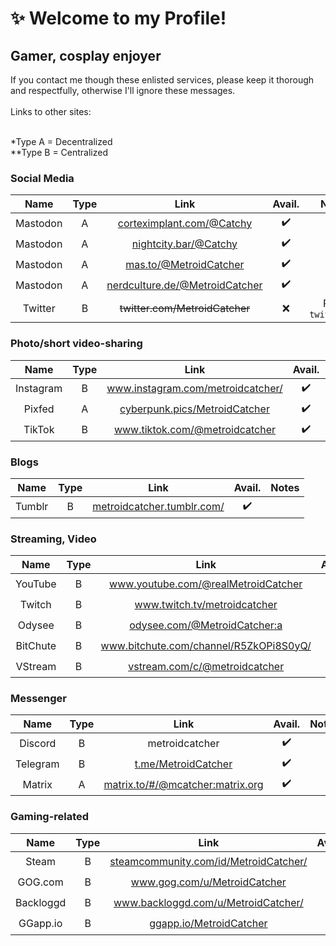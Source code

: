 # ✨ Welcome to my Profile!

## Gamer, cosplay enjoyer
If you contact me though these enlisted services, please keep it thorough and respectfully, otherwise I'll ignore these messages.<br><br>
Links to other sites:<br><br>

*Type A = Decentralized<br>
**Type B = Centralized

### Social Media
| Name | Type | Link | Avail. | Notes |
| :-: | :-: | :-: | :-: | :-: |
| Mastodon | A | <a href="https://corteximplant.com/@Catchy" rel="me" target="_blank">corteximplant.com/@Catchy<a> | ✔️ |
| Mastodon | A | <a href="https://nightcity.bar/@Catchy" rel="me" target="_blank">nightcity.bar/@Catchy<a> | ✔️ |
| Mastodon | A | <a href="https://mas.to/@MetroidCatcher" rel="me" target="_blank">mas.to/@MetroidCatcher<a> | ✔️ |
| Mastodon | A | <a href="https://nerdculture.de/@MetroidCatcher" rel="me" target="_blank">nerdculture.de/@MetroidCatcher<a> | ✔️ |
| Twitter | B | ~~twitter.com/MetroidCatcher~~ | ❌ | Read `twitter.md` |

### Photo/short video-sharing
| Name | Type | Link | Avail. | Notes |
| :-: | :-: | :-: | :-: | :-: |
| Instagram | B | <a href="https://www.instagram.com/metroidcatcher/" rel="nofollow" target="_blank">www.instagram.com/metroidcatcher/<a> | ✔️ |
| Pixfed | A | <a href="https://cyberpunk.pics/MetroidCatcher" rel="nofollow" target="_blank">cyberpunk.pics/MetroidCatcher<a> | ✔️ |
| TikTok | B | <a href="https://www.tiktok.com/@metroidcatcher" rel="nofollow" target="_blank">www.tiktok.com/@metroidcatcher<a> | ✔️ |


### Blogs
| Name | Type | Link | Avail. | Notes |
| :-: | :-: | :-: | :-: | :-: |
| Tumblr | B | <a href="https://metroidcatcher.tumblr.com/" rel="nofollow" target="_blank">metroidcatcher.tumblr.com/<a> | ✔️ |

### Streaming, Video
| Name | Type | Link | Avail. | Notes |
| :-: | :-: | :-: | :-: | :-: |
| YouTube | B | <a href="https://www.youtube.com/@realMetroidCatcher" rel="nofollow" target="_blank">www.youtube.com/@realMetroidCatcher<a> | ✔️ |
| Twitch | B | <a href="https://www.twitch.tv/metroidcatcher" rel="nofollow" target="_blank">www.twitch.tv/metroidcatcher<a> | ✔️ |
| Odysee | B | <a href="https://odysee.com/@MetroidCatcher:a" rel="nofollow" target="_blank">odysee.com/@MetroidCatcher:a<a> | ✔️ |
| BitChute | B | <a href="https://www.bitchute.com/channel/R5ZkOPi8S0yQ/" rel="nofollow" target="_blank">www.bitchute.com/channel/R5ZkOPi8S0yQ/<a> | ✔️ |
| VStream | B | <a href="https://vstream.com/c/@metroidcatcher" rel="nofollow" target="_blank">vstream.com/c/@metroidcatcher<a> | ✔️ |

### Messenger
| Name | Type | Link | Avail. | Notes |
| :-: | :-: | :-: | :-: | :-: |
| Discord | B | metroidcatcher | ✔️ |
| Telegram | B | <a href="https://t.me/MetroidCatcher" rel="nofollow" target="_blank">t.me/MetroidCatcher<a> | ✔️ |
| Matrix | A | <a href="https://matrix.to/#/@mcatcher:matrix.org" rel="nofollow" target="_blank">matrix.to/#/@mcatcher:matrix.org<a> | ✔️ |

### Gaming-related
| Name | Type | Link | Avail. | Notes |
| :-: | :-: | :-: | :-: | :-: |
| Steam | B | <a href="https://steamcommunity.com/id/MetroidCatcher/" rel="nofollow" target="_blank">steamcommunity.com/id/MetroidCatcher/<a> | ✔️ |
| GOG.com | B | <a href="https://www.gog.com/u/MetroidCatcher" rel="nofollow" target="_blank">www.gog.com/u/MetroidCatcher<a> | ✔️ |
| Backloggd | B | <a href="https://www.backloggd.com/u/MetroidCatcher/" rel="nofollow" target="_blank">www.backloggd.com/u/MetroidCatcher/<a> | ✔️ |
| GGapp.io | B | <a href="https://ggapp.io/MetroidCatcher" rel="nofollow" target="_blank">ggapp.io/MetroidCatcher<a> | ✔️ |
